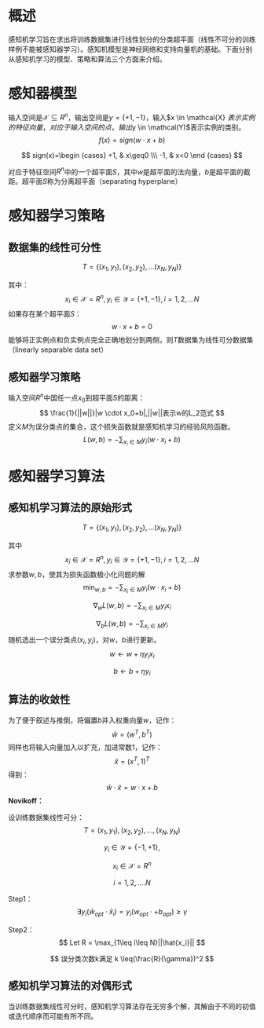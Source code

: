 # 概述

  感知机学习旨在求出将训练数据集进行线性划分的分类超平面（线性不可分的训练样例不能被感知器学习）。感知机模型是神经网络和支持向量机的基础。下面分别从感知机学习的模型、策略和算法三个方面来介绍。

# 感知器模型



输入空间是$\mathcal{X}\subseteq R^n$，输出空间是$y=\{+1,-1\}$，输入$x \in  \mathcal{X} $表示实例的特征向量，对应于输入空间的点，输出$y \in \mathcal(Y)$表示实例的类别。
$$
f(x)=sign(w\cdot x + b)
$$

$$
sign(x)=\begin {cases}
+1, & x\geq0 \\\
-1, & x<0
\end {cases}
$$

对应于特征空间$R^n$中的一个超平面$S$，其中$w$是超平面的法向量，$b$是超平面的截距。超平面$S$称为分离超平面（separating hyperplane）

# 感知器学习策略

## 数据集的线性可分性

$$
T=\{(x_1,y_1),(x_2,y_2),...(x_N,y_N)\}
$$

其中：
$$
x_i \in \mathcal{X}=R^n,y_i \in \mathcal{Y}=\{+1,-1\},i=1,2,...N
$$
如果存在某个超平面$S$：
$$
w \cdot x + b = 0 
$$
能够将正实例点和负实例点完全正确地划分到两侧，则$T$数据集为线性可分数据集（linearly separable data set）

## 感知器学习策略

输入空间$R^n$中国任一点$x_0$到超平面$S$的距离：
$$
\frac{1}{||w||}|w \cdot x_0+b|,||w||表示w的L_2范式
$$
定义$M$为误分类点的集合，这个损失函数就是感知机学习的经验风险函数。
$$
L(w,b)= -\sum_{x_i \in M}y_i(w \cdot x_i+b)
$$

# 感知器学习算法

## 感知机学习算法的原始形式

$$
T=\{(x_1,y_1),(x_2,y_2),...(x_N,y_N)\}
$$

其中
$$
x_i \in \mathcal{X}=R^n,y_i \in \mathcal{Y}=\{+1,-1\},i=1,2,...N
$$
求参数$w,b$，使其为损失函数极小化问题的解
$$
\min_{w,b}=-\sum_{x_i \in M}y_i(w \cdot x_i +b)
$$

$$
\nabla _w L(w,b)=-\sum_{x_i \in M}y_ix_i
$$

$$
\nabla _b L(w,b)=-\sum_{x_i \in M}y_i
$$
随机选出一个误分类点$(x_i,y_i)$，对$w，b$进行更新。
$$
w\leftarrow w + \eta y_i x_i
$$

$$
b\leftarrow b+\eta y_i
$$

## 算法的收敛性



为了便于叙述与推倒，将偏置$b$并入权重向量$w$，记作：
$$
\hat{w}=(w^T,b^T)
$$
同样也将输入向量加入以扩充，加进常数1，记作：
$$
\hat{x}=(x^T,1)^T
$$
得到：
$$
\hat{w}\cdot \hat{x}=w \cdot x + b
$$
**Novikoff：**

设训练数据集线性可分：
$$
T={(x_1,y_1),(x_2,y_2),...,(x_N,y_N)}
$$

$$
y_i \in \mathcal{Y}=\{-1,+1\},
$$

$$
x_i \in \mathcal{X}=R^n
$$

$$
i=1,2,....N
$$

Step1：
$$
\exists	  y_i(\hat{w}_{opt} \cdot \hat{x}_i)=y_i(w_{opt}\cdot + b_{opt}) \geq	\gamma
$$


Step2：
$$
Let R = \max_{1\leq i\leq N}||\hat{x_i}||
$$



$$
误分类次数k满足 k \leq(\frac{R}{\gamma})^2
$$

## 感知机学习算法的对偶形式

当训练数据集线性可分时，感知机学习算法存在无穷多个解，其解由于不同的初值或迭代顺序而可能有所不同。

































